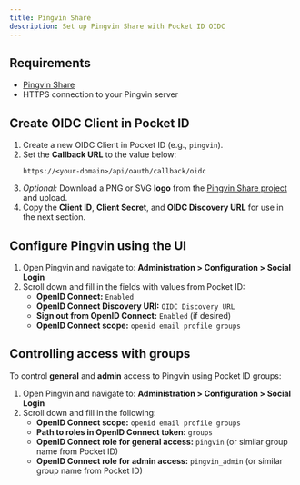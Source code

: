 ```yaml
---
title: Pingvin Share
description: Set up Pingvin Share with Pocket ID OIDC
---
```


## Requirements

- [Pingvin Share](https://stonith404.github.io/pingvin-share/setup/oauth2login#openid-connect)
- HTTPS connection to your Pingvin server

## Create OIDC Client in Pocket ID

1. Create a new OIDC Client in Pocket ID (e.g., `pingvin`).
2. Set the **Callback URL** to the value below:
   ```
   https://<your-domain>/api/oauth/callback/oidc
   ```
3. _Optional:_ Download a PNG or SVG **logo** from the [Pingvin Share project](https://github.com/stonith404/pingvin-share) and upload.
4. Copy the **Client ID**, **Client Secret**, and **OIDC Discovery URL** for use in the next section.

## Configure Pingvin using the UI

1. Open Pingvin and navigate to:
   **Administration > Configuration > Social Login**
2. Scroll down and fill in the fields with values from Pocket ID:
   - **OpenID Connect:** `Enabled`
   - **OpenID Connect Discovery URI:** `OIDC Discovery URL`
   - **Sign out from OpenID Connect:** `Enabled` (if desired)
   - **OpenID Connect scope:** `openid email profile groups`

## Controlling access with groups

To control **general** and **admin** access to Pingvin using Pocket ID groups:

1. Open Pingvin and navigate to:
   **Administration > Configuration > Social Login**
2. Scroll down and fill in the following:
   - **OpenID Connect scope:** `openid email profile groups`
   - **Path to roles in OpenID Connect token:** `groups`
   - **OpenID Connect role for general access:** `pingvin` (or similar group name from Pocket ID)
   - **OpenID Connect role for admin access:** `pingvin_admin` (or similar group name from Pocket ID)
